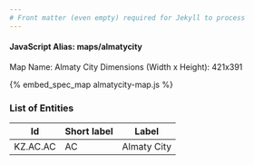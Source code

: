 ```yaml
---
# Front matter (even empty) required for Jekyll to process
---
```


#### JavaScript Alias: maps/almatycity

Map Name: Almaty City
Dimensions (Width x Height): 421x391



{% embed_spec_map almatycity-map.js %}

### List of Entities

 Id | Short label | Label
---|---|---
KZ.AC.AC|AC|Almaty City